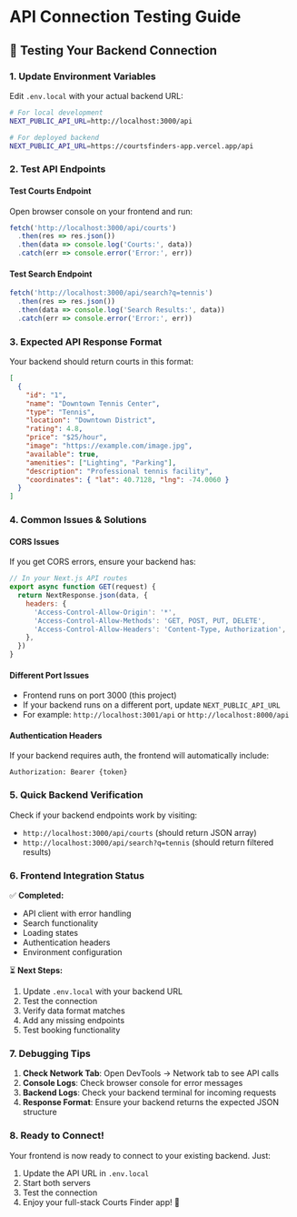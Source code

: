 # API Connection Testing Guide

## 🔗 Testing Your Backend Connection

### 1. Update Environment Variables
Edit `.env.local` with your actual backend URL:

```bash
# For local development
NEXT_PUBLIC_API_URL=http://localhost:3000/api

# For deployed backend
NEXT_PUBLIC_API_URL=https://courtsfinders-app.vercel.app/api
```

### 2. Test API Endpoints

#### Test Courts Endpoint
Open browser console on your frontend and run:
```javascript
fetch('http://localhost:3000/api/courts')
  .then(res => res.json())
  .then(data => console.log('Courts:', data))
  .catch(err => console.error('Error:', err))
```

#### Test Search Endpoint
```javascript
fetch('http://localhost:3000/api/search?q=tennis')
  .then(res => res.json())
  .then(data => console.log('Search Results:', data))
  .catch(err => console.error('Error:', err))
```

### 3. Expected API Response Format

Your backend should return courts in this format:
```json
[
  {
    "id": "1",
    "name": "Downtown Tennis Center",
    "type": "Tennis",
    "location": "Downtown District",
    "rating": 4.8,
    "price": "$25/hour",
    "image": "https://example.com/image.jpg",
    "available": true,
    "amenities": ["Lighting", "Parking"],
    "description": "Professional tennis facility",
    "coordinates": { "lat": 40.7128, "lng": -74.0060 }
  }
]
```

### 4. Common Issues & Solutions

#### CORS Issues
If you get CORS errors, ensure your backend has:
```javascript
// In your Next.js API routes
export async function GET(request) {
  return NextResponse.json(data, {
    headers: {
      'Access-Control-Allow-Origin': '*',
      'Access-Control-Allow-Methods': 'GET, POST, PUT, DELETE',
      'Access-Control-Allow-Headers': 'Content-Type, Authorization',
    },
  })
}
```

#### Different Port Issues
- Frontend runs on port 3000 (this project)
- If your backend runs on a different port, update `NEXT_PUBLIC_API_URL`
- For example: `http://localhost:3001/api` or `http://localhost:8000/api`

#### Authentication Headers
If your backend requires auth, the frontend will automatically include:
```
Authorization: Bearer {token}
```

### 5. Quick Backend Verification

Check if your backend endpoints work by visiting:
- `http://localhost:3000/api/courts` (should return JSON array)
- `http://localhost:3000/api/search?q=tennis` (should return filtered results)

### 6. Frontend Integration Status

✅ **Completed:**
- API client with error handling
- Search functionality 
- Loading states
- Authentication headers
- Environment configuration

⏳ **Next Steps:**
1. Update `.env.local` with your backend URL
2. Test the connection
3. Verify data format matches
4. Add any missing endpoints
5. Test booking functionality

### 7. Debugging Tips

1. **Check Network Tab**: Open DevTools → Network tab to see API calls
2. **Console Logs**: Check browser console for error messages
3. **Backend Logs**: Check your backend terminal for incoming requests
4. **Response Format**: Ensure your backend returns the expected JSON structure

### 8. Ready to Connect!

Your frontend is now ready to connect to your existing backend. Just:
1. Update the API URL in `.env.local`
2. Start both servers
3. Test the connection
4. Enjoy your full-stack Courts Finder app! 🎾
